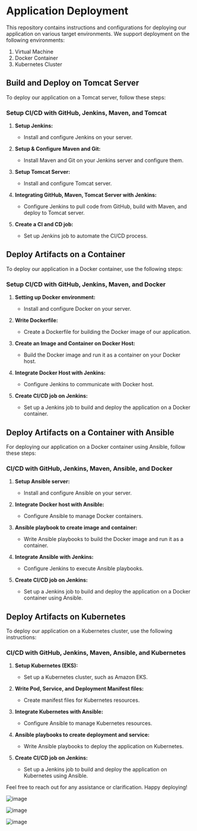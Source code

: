 # Application Deployment

This repository contains instructions and configurations for deploying our application on various target environments. We support deployment on the following environments:

1. Virtual Machine
2. Docker Container
3. Kubernetes Cluster

## Build and Deploy on Tomcat Server

To deploy our application on a Tomcat server, follow these steps:

### Setup CI/CD with GitHub, Jenkins, Maven, and Tomcat

1. **Setup Jenkins:**
   - Install and configure Jenkins on your server.

2. **Setup & Configure Maven and Git:**
   - Install Maven and Git on your Jenkins server and configure them.

3. **Setup Tomcat Server:**
   - Install and configure Tomcat server.

4. **Integrating GitHub, Maven, Tomcat Server with Jenkins:**
   - Configure Jenkins to pull code from GitHub, build with Maven, and deploy to Tomcat server.

5. **Create a CI and CD job:**
   - Set up Jenkins job to automate the CI/CD process.

## Deploy Artifacts on a Container

To deploy our application in a Docker container, use the following steps:

### Setup CI/CD with GitHub, Jenkins, Maven, and Docker

1. **Setting up Docker environment:**
   - Install and configure Docker on your server.

2. **Write Dockerfile:**
   - Create a Dockerfile for building the Docker image of our application.

3. **Create an Image and Container on Docker Host:**
   - Build the Docker image and run it as a container on your Docker host.

4. **Integrate Docker Host with Jenkins:**
   - Configure Jenkins to communicate with Docker host.

5. **Create CI/CD job on Jenkins:**
   - Set up a Jenkins job to build and deploy the application on a Docker container.

## Deploy Artifacts on a Container with Ansible

For deploying our application on a Docker container using Ansible, follow these steps:

### CI/CD with GitHub, Jenkins, Maven, Ansible, and Docker

1. **Setup Ansible server:**
   - Install and configure Ansible on your server.

2. **Integrate Docker host with Ansible:**
   - Configure Ansible to manage Docker containers.

3. **Ansible playbook to create image and container:**
   - Write Ansible playbooks to build the Docker image and run it as a container.

4. **Integrate Ansible with Jenkins:**
   - Configure Jenkins to execute Ansible playbooks.

5. **Create CI/CD job on Jenkins:**
   - Set up a Jenkins job to build and deploy the application on a Docker container using Ansible.

## Deploy Artifacts on Kubernetes

To deploy our application on a Kubernetes cluster, use the following instructions:

### CI/CD with GitHub, Jenkins, Maven, Ansible, and Kubernetes

1. **Setup Kubernetes (EKS):**
   - Set up a Kubernetes cluster, such as Amazon EKS.

2. **Write Pod, Service, and Deployment Manifest files:**
   - Create manifest files for Kubernetes resources.

3. **Integrate Kubernetes with Ansible:**
   - Configure Ansible to manage Kubernetes resources.

4. **Ansible playbooks to create deployment and service:**
   - Write Ansible playbooks to deploy the application on Kubernetes.

5. **Create CI/CD job on Jenkins:**
   - Set up a Jenkins job to build and deploy the application on Kubernetes using Ansible.

Feel free to reach out for any assistance or clarification. Happy deploying!

![image](https://github.com/pranav278/Simple_Devops_Project/assets/84725860/a6f7ea48-8b98-4e7c-84b4-a32a30b1ebbb)

![image](https://github.com/pranav278/Simple_Devops_Project/assets/84725860/08dd370c-4b05-43b8-a176-de02e7fd25da)

![image](https://github.com/pranav278/Simple_Devops_Project/assets/84725860/95fcdd42-d75e-470b-a228-24a73bf361c2)


